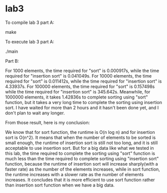 # lab3
To compile lab 3 part A:

make

To execute lab 3 part A:

./main


Part B:

For 1000 elements, the time required for "sort" is 0.000917s, while the time required for "insertion sort" is 0.041049s.
For 10000 elements, the time required for "sort" is 0.011412s, while the time required for "insertion sort" is 4.33937s.
For 100000 elements, the time required for "sort" is 0.157498s while the time required for "insertion sort" is 345.642s.
Meanwhile, for 1000000 elements, it takes 1.42836s to complete sorting using "sort" function, but it takes a very long time to complete the sorting using insertion sort. I have waited for more than 2 hours and it hasn't been done yet, and I don't plan to wait any longer.


From those result, here is my conclusion:

We know that for sort function, the runtime is O(n log n) and for insertion sort is  O(n^2). It means that when the number of elements to be sorted is small enough, the runtime of insertion sort is still not too long, and it is still acceptable to use insertion sort.
But for a big data like what we tested in this lab, the time required to complete the sorting using "sort" function is much less than the time required to complete sorting using "insertion sort" function, because the runtime of insertion sort will increase sharply(with a faster rate) as the number of the elements increases, while in sort function, the runtime increases with a slower rate as the number of elements increases. It concludes that it is more efficient to use sort function rather than insertion sort function when we have a big data.
